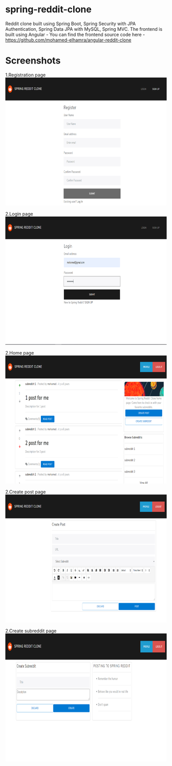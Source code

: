 # spring-reddit-clone

Reddit clone built using Spring Boot, Spring Security with JPA Authentication, Spring Data JPA with MySQL, Spring MVC. The frontend is built using Angular - You can find the frontend source code here - https://github.com/mohamed-elhamra/angular-reddit-clone

# Screenshots

1.Registration page
<img src="/1.PNG" alt="drawing" width="600" height="400"/>

2.Login page
<img src="/2.PNG" alt="drawing" width="600" height="400"/>

2.Home page
<img src="/4.PNG" alt="drawing" width="600" height="400"/>

2.Create post page
<img src="/5.PNG" alt="drawing" width="600" height="400"/>

2.Create subreddit page
<img src="/6.PNG" alt="drawing" width="600" height="400"/>
